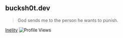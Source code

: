 ## bucksh0t.dev
> God sends me to the person he wants to punish.

<div class="display: flex;">
  <a href="https://bucksh0t.dev">Inelity</a>
  <img src="https://komarev.com/ghpvc/?username=bucksh0tdev&color=blueviolet&style=flat" alt="Profile Views"/>
</p>